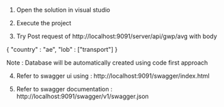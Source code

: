 1) Open the solution in visual studio

2) Execute the project

3) Try Post request of http://localhost:9091/server/api/gwp/avg with body

{
    "country" : "ae",
    "lob" : ["transport"]
}

Note : Database will be automatically created using code first approach

4) Refer to swagger ui using : http://localhost:9091/swagger/index.html

5) Refer to swagger documentation : http://localhost:9091/swagger/v1/swagger.json
